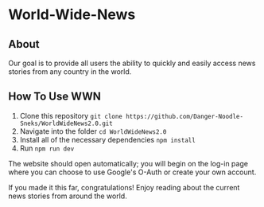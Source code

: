 # World-Wide-News

## About
Our goal is to provide all users the ability to quickly and easily access news stories from any country in the world.


## How To Use WWN
  1. Clone this repository ```git clone https://github.com/Danger-Noodle-Sneks/WorldWideNews2.0.git```
  2. Navigate into the folder ```cd WorldWideNews2.0```
  3. Install all of the necessary dependencies ```npm install```
  4. Run ```npm run dev```

The website should open automatically; you will begin on the log-in page where you can choose to use Google's O-Auth or create your own account. 

If you made it this far, congratulations! Enjoy reading about the current news stories from around the world.
